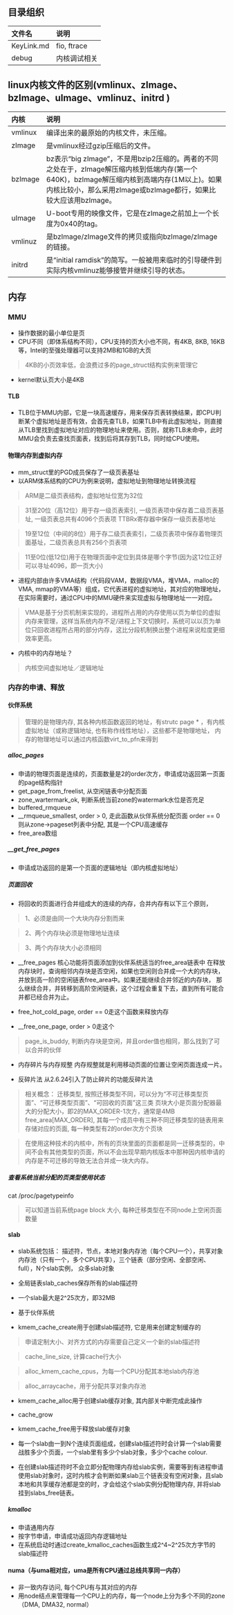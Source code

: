 ## 目录组织
|文件名|说明|
|:-|:-|
|KeyLink.md|fio, ftrace|
|debug|内核调试相关|

## linux内核文件的区别(vmlinux、zImage、bzImage、uImage、vmlinuz、initrd )
|内核|说明|
|:-|:-|
|vmlinux|  编译出来的最原始的内核文件，未压缩。
|zImage |  是vmlinux经过gzip压缩后的文件。
|bzImage| bz表示“big zImage”，不是用bzip2压缩的。两者的不同之处在于，zImage解压缩内核到低端内存(第一个640K)，bzImage解压缩内核到高端内存(1M以上)。如果内核比较小，那么采用zImage或bzImage都行，如果比较大应该用bzImage。
|uImage|   U-boot专用的映像文件，它是在zImage之前加上一个长度为0x40的tag。
|vmlinuz|  是bzImage/zImage文件的拷贝或指向bzImage/zImage的链接。
|initrd |  是“initial ramdisk”的简写。一般被用来临时的引导硬件到实际内核vmlinuz能够接管并继续引导的状态。

## 内存
### MMU
* 操作数据的最小单位是页
* CPU不同（即体系结构不同），CPU支持的页大小也不同，有4KB, 8KB, 16KB等，Intel的至强处理器可以支持2MB和1GB的大页
> 4KB的小页效率低，会浪费过多的page_struct结构实例来管理它

* kernel默认页大小是4KB 

#### TLB
* TLB位于MMU内部，它是一块高速缓存，用来保存页表转换结果，即CPU判断某个虚拟地址是否有效，会首先查TLB，如果TLB中有此虚拟地址，则直接从TLB里找到虚拟地址对应的物理地址来使用。否则，就称TLB未命中，此时MMU会负责去查找页面表，找到后将其存到TLB，同时给CPU使用。

#### 物理内存到虚拟内存
* mm_struct里的PGD成员保存了一级页表基址
* 以ARM体系结构的CPU为例来说明，虚拟地址到物理地址转换流程
> ARM是二级页表结构，虚拟地址位宽为32位

> 31至20位（高12位）用于存一级页表索引, 一级页表项中保存着二级页表基址, 一级页表总共有4096个页表项
  TTBRx寄存器中保存一级页表基地址

> 19至12位（中间的8位）用于存二级页表索引，二级页表项中保存着物理页面基址，二级页表总共有256个页表项

> 11至0位(低12位)用于在物理页面中定位到具体是哪个字节(因为这12位正好可以寻址4096，即一页大小)

* 进程内部由许多VMA结构（代码段VAM，数据段VMA，堆VMA，malloc的VMA, mmap的VMA等）组成，它代表进程的虚拟地址，其对应的物理地址，在实际需要时，通过CPU中的MMU硬件来实现虚拟与物理地址一一对应。

> VMA是基于分页机制来实现的，进程所占用的内存使用以页为单位的虚拟内存来管理，这样当系统内存不足/进程上下文切换时，系统可以以页为单位只回收进程所占用的部分内存，这比分段机制换出整个进程来说粒度更细效率更高。

* 内核中的内存地址？
> 内核空间虚拟地址／逻辑地址
  
### 内存的申请、释放
#### 伙伴系统
> 管理的是物理内存, 其各种内核函数返回的地址，有strutc page * ，有内核虚拟地址（或称逻辑地址, 也有称作线性地址），这些都不是物理地址，
  内存的物理地址可以通过内核函数virt_to_pfn来得到

##### alloc_pages
* 申请的物理页面是连续的，页面数量是2的order次方，申请成功返回第一页面的page结构指针
* get_page_from_freelist, 从空闲链表中分配页面
* zone_wartermark_ok, 判断系统当前zone的watermark水位是否充足
* buffered_rmqueue
* \__rmqueue_smallest, order > 0, 走此函数从伙伴系统分配页面
  order == 0则从zone->pageset列表中分配, 其是一个CPU高速缓存
* free_area数组

##### \__get_free_pages
* 申请成功返回的是第一个页面的逻辑地址（即内核虚拟地址）

##### 页面回收
* 将回收的页面进行合并组成大的连续的内存，合并内存有以下三个原则，
> 1、必须是由同一个大块内存分割而来

> 2、两个内存块必须是物理地址连续

> 3、两个内存块大小必须相同

* \__free_pages
  核心功能将页面添加到伙伴系统适当的free_area链表中 
  在释放内存块时，查询相邻内存块是否空闲，如果也空闲则合并成一个大的内存块，并放到高一阶的空闲链表free_area中。如果还能继续合并邻近的内存块，
  那么继续合并，并转移到高阶空闲链表，这个过程会重复下去，直到所有可能合并都已经合并为止。

* free_hot_cold_page, order == 0走这个函数来释放内存

* \__free_one_page, order > 0走这个
> page_is_buddy, 判断内存块是空闲，并且order值也相同，那么找到了可以合并的伙伴

* 内存碎片与内存规整
  内存规整就是利用移动页面的位置让空闲页面连成一片。

* 反碎片法
  从2.6.24引入了防止碎片的功能反碎片法
> 相关概念：
  迁移类型, 按照迁移类型不同，可以分为“不可迁移类型页面”、“可迁移类型页面”、“可回收的页面”这三类
  页块大小是页面分配器最大的分配大小，即2的MAX_ORDER-1次方，通常是4MB
  free_area[MAX_ORDER], 其每一个成员中有三种不同迁移类型的链表用来存储对应的页面, 每一种类型有2的order次方个页块 

> 在使用这种技术的内核中，所有的页块里面的页面都是同一迁移类型的，中间不会有其他类型的页面，所以不会出现早期内核版本中那种因内核申请的内存是不可迁移的导致无法合并成一块大内存。   

##### 查看系统当前分配的页类型使用状态
cat /proc/pagetypeinfo
> 可以知道当前系统page block 大小, 每种迁移类型在不同node上空闲页面数量
  
#### slab
* slab系统包括：
  描述符，节点，本地对象内存池（每个CPU一个），共享对象内存池（只有一个，多个CPU共享），三个链表（部分空闲、全部空闲、full），N个slab实例，
  众多slab对象

* 全局链表slab_caches保存所有的slab描述符

* 一个slab最大是2^25次方，即32MB 
* 基于伙伴系统
* kmem_cache_create用于创建slab描述符, 它是用来创建定制缓存的
> 申请定制大小、对齐方式的内存需要自己定义一个新的slab描述符

> cache_line_size, 计算cache行大小

> alloc_kmem_cache_cpus，为每一个CPU分配其本地slab内存池

> alloc_arraycache，用于分配共享对象内存池

* kmem_cache_alloc用于创建slab缓存对象, 其内部关中断完成此操作
* cache_grow

* kmem_cache_free用于释放slab缓存对象
* 每一个slab由一到N个连续页面组成，创建slab描述符时会计算一个slab需要战胜多少个页面，一个slab里有多少个slab对象，多少个cache colour.

* 在创建slab描述符时不会立即分配物理内存给slab实例，需要等到有进程申请使用slab对象时，这时内核才会判断如果slab三个链表没有空闲对象，且slab本地和共享缓存池都是空的时，才会给这个slab实例分配物理内存, 并将slab挂到slabs_free链表。
                
##### kmalloc
* 申请通用内存
* 按字节申请，申请成功返回内存逻辑地址
* 在系统启动时通过create_kmalloc_caches函数生成2^4~2^25次方字节的slab描述符


#### numa（与uma相对应，uma是所有CPU通过总线共享同一内存）
* 非一致内存访问, 每个CPU有与其对应的内存
* 用node结点来管理每一个CPU上的内存，每一个node上分为多个不同的zone（DMA, DMA32, normal）
